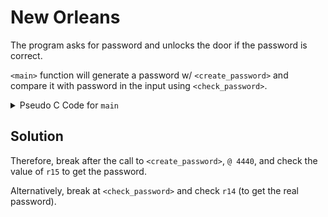 # New Orleans

The program asks for password and unlocks the door if the password is correct.

`<main>` function will generate a password w/ `<create_password>` and compare it with password in the input using `<check_password>`.

<details>
  <summary>Pseudo C Code for <code>main</code></summary>

  ```c
  void main() {
    char *password = create_password();
    puts("Enter the password to continue");
    char *input = get_password();
    if (check_password(password, input)) {
      puts("Access Granted!");
      unlock_door();
    } else {
      puts("Invalid password; try again.");
    }
    return;
  }
  ```

</details>


## Solution
Therefore, break after the call to `<create_password>`, `@ 4440`,  and check the value of `r15` to get the password.

Alternatively, break at `<check_password>` and check `r14` (to get the real password).

<!-- solution: {'level_id': 2, 'input': '40674f5d256e37;'} -->
